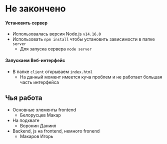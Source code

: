 # Не закончено

#### Установить сервер
* Использовалась версия Node.js `v14.16.0`
* Использовать `npm install` чтобы установить зависимости в папке `server`
  * Для запуска сервера `node server`

#### Запускаем Веб-интерфейс
* В папке `client` открываем `index.html`
  * На данный момент имеется куча проблем и не работает большая часть интерфейса

## Чья работа
* Основные элементы frontend
  * Белорусцев Макар
* На подхвате
  * Воронин Даниил
* Backend, js на frontend, немного fronend
  * Макаров Игорь
